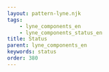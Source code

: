 ```yaml
---
layout: pattern-lyne.njk
tags: 
    - lyne_components_en
    - lyne_components_status_en
title: Status
parent: lyne_components_en
keywords: status
order: 380
---
```

